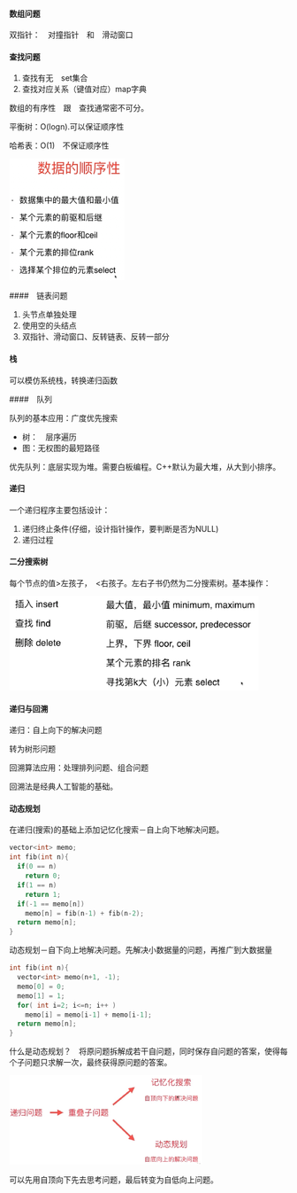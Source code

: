 #### 数组问题

双指针：　对撞指针　和　滑动窗口



#### 查找问题

1. 查找有无　set集合
2. 查找对应关系（键值对应）map字典 

数组的有序性　跟　查找通常密不可分。

平衡树：O(logn).可以保证顺序性

哈希表：O(1)　不保证顺序性

![election_21](assets/Selection_215.png)



####　链表问题

1. 头节点单独处理
2. 使用空的头结点
3. 双指针、滑动窗口、反转链表、反转一部分



#### 栈

可以模仿系统栈，转换递归函数



####　队列

队列的基本应用：广度优先搜索

- 树：　层序遍历
- 图：无权图的最短路径

优先队列：底层实现为堆。需要白板编程。C++默认为最大堆，从大到小排序。



#### 递归

一个递归程序主要包括设计：

1. 递归终止条件(仔细，设计指针操作，要判断是否为NULL)
2. 递归过程



#### 二分搜索树

每个节点的值>左孩子，　<右孩子。左右子书仍然为二分搜索树。基本操作：

![election_27](assets/Selection_275.png)



#### 递归与回溯

递归：自上向下的解决问题

转为树形问题



回溯算法应用：处理排列问题、组合问题

回溯法是经典人工智能的基础。



#### 动态规划

在递归(搜索)的基础上添加记忆化搜索－自上向下地解决问题。

```c++
vector<int> memo;
int fib(int n){
  if(0 == n)
    return 0;
  if(1 == n)
    return 1;
  if(-1 == memo[n])
    memo[n] = fib(n-1) + fib(n-2);
  return memo[n];
}
```

动态规划－自下向上地解决问题。先解决小数据量的问题，再推广到大数据量

```c++
int fib(int n){
  vector<int> memo(n+1, -1);
  memo[0] = 0;
  memo[1] = 1;
  for( int i=2; i<=n; i++ )
    memo[i] = memo[i-1] + memo[i-1];
  return memo[n];
}
```

什么是动态规划？　将原问题拆解成若干自问题，同时保存自问题的答案，使得每个子问题只求解一次，最终获得原问题的答案。

![election_29](assets/Selection_290.png)

可以先用自顶向下先去思考问题，最后转变为自低向上问题。














